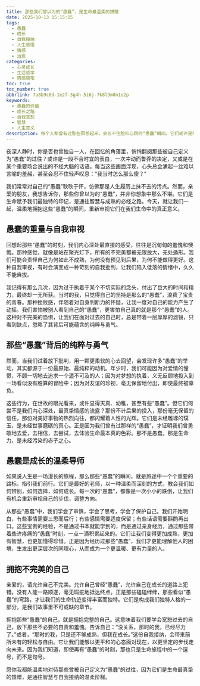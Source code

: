 ```yaml
---
title: 那些我们曾以为的“愚蠢”，是生命最温柔的馈赠
date: 2025-10-13 15:15:15
tags:
  - 愚蠢
  - 成长
  - 自我接纳
  - 人生感悟
  - 情感
  - 治愈
categories:
  - 心灵成长
  - 生活哲学
  - 情感随笔
toc: true
toc_number: true
abbrlink: 7a8b9c0d-1e2f-3g4h-5i6j-7k8l9m0n1o2p
keywords:
  - 愚蠢的价值
  - 成长之路
  - 自我宽恕
  - 智慧
  - 人生意义
description: 每个人都曾有过那些回想起来，会忍不住脸红心跳的“愚蠢”瞬间。它们或许是年少轻狂的冲动，或许是情窦初开的盲目，又或许是面对未知时的笨拙。然而，当我们带着岁月的沉淀回望，会发现这些看似不完美的印记，并非人生的败笔，而是生命旅程中，最温柔、最真挚的馈赠。它们塑造了我们，教会了我们，最终引领我们走向更深邃的智慧与更广阔的自我接纳。
---
```


夜深人静时，你是否也曾独自一人，在回忆的角落里，悄悄翻阅那些被自己定义为“愚蠢”的过往？或许是一段不合时宜的表白，一次冲动而鲁莽的决定，又或是在某个重要场合说出的不经大脑的话语。每当这些画面浮现，心头总会涌起一丝难以言喻的羞赧，甚至会忍不住轻声叹息：“我当时怎么那么傻？”

我们常常对自己的“愚蠢”耿耿于怀，仿佛那是人生履历上抹不去的污点。然而，亲爱的朋友，我想告诉你，那些你曾以为的“愚蠢”，并非你想象中那么不堪。它们是生命赋予我们最独特的印记，是通往智慧与成熟的必经之路。今天，就让我们一起，温柔地拥抱这些“愚蠢”的瞬间，重新审视它们在我们生命中的真正意义。

## 愚蠢的重量与自我审视

回想起那些“愚蠢”的时刻，我们内心深处最直接的感受，往往是沉甸甸的羞愧和懊悔。那种感觉，就像是站在聚光灯下，所有的不完美都被无限放大，无处遁形。我们可能会责怪自己为何如此不成熟，为何没有预见到后果，为何不能做得更好。这种自我审视，有时会演变成一种苛刻的自我批判，让我们陷入低落的情绪中，久久不能自拔。

我记得有那么几次，因为过于执着于某个不切实际的念头，付出了巨大的时间和精力，最终却一无所获。当时的我，只觉得自己的坚持是那么的“愚蠢”，浪费了宝贵的青春。那种挫败感，伴随着对自身判断力的怀疑，让我一度对自己的能力产生了动摇。我们害怕被别人看到自己的“愚蠢”，更害怕自己真的就是那个“愚蠢”的人。这种对不完美的恐惧，让我们在面对过去的自己时，总是带着一层厚厚的滤镜，只看到缺点，忽略了其背后可能蕴含的纯粹与勇气。

## 那些“愚蠢”背后的纯粹与勇气

然而，当我们试着放下批判，用一颗更柔软的心去回望，会发现许多“愚蠢”的举动，其实都源于一份最原始、最纯粹的动机。年少时，我们可能因为对爱情的憧憬，不顾一切地去追求一个遥不可及的人；因为对梦想的执着，义无反顾地投入到一场看似没有胜算的冒险中；因为对友谊的珍视，毫无保留地付出，即使最终被辜负。

这些行为，在世故的眼光看来，或许显得天真、幼稚，甚至有些“愚蠢”。但它们何尝不是我们内心深处，最真挚情感的流露？那份不计后果的投入，那份毫无保留的信任，那份对美好事物的热烈向往，都闪耀着人性的光辉。它们是未经雕琢的璞玉，是未经世事磨砺的真心。正是因为我们曾有过那样的“愚蠢”，才证明我们曾勇敢地去爱，去相信，去尝试，去体验生命最本真的色彩。那不是愚蠢，那是生命力，是未经污染的赤子之心。

## 愚蠢是成长的温柔导师

如果说人生是一场漫长的旅程，那么那些“愚蠢”的瞬间，就是旅途中一个个重要的路标，指引我们前行。它们是最好的老师，以一种温柔而深刻的方式，教会我们如何辨别，如何选择，如何成长。每一次的“愚蠢”，都像是一次小小的跌倒，让我们有机会重新审视自己的步伐，调整方向。

从那些“愚蠢”中，我们学会了审慎，学会了思考，学会了保护自己。我们开始明白，有些事情需要三思而后行；有些感情需要适度保留；有些话语需要斟酌再出口。这些宝贵的经验，不是通过书本就能学到的，而是通过亲身经历，通过那些带着些许疼痛的“愚蠢”时刻，一点一滴积累起来的。它们让我们变得更加成熟，更加有智慧，也更加懂得珍惜。正是因为经历过那些“愚蠢”，我们才更能理解他人的困境，生发出更深层次的同理心，从而成为一个更温暖、更有力量的人。

## 拥抱不完美的自己

亲爱的，请允许自己不完美。允许自己曾经“愚蠢”，允许自己在成长的道路上犯错。没有人能一路顺遂，毫无瑕疵地抵达终点。正是那些磕磕绊绊，那些看似“愚蠢”的弯路，才让我们的生命轨迹变得丰富而独特。它们是构成我们独特人格的一部分，是我们故事里不可或缺的章节。

拥抱那些“愚蠢”的自己，就是拥抱完整的自己。这意味着我们要学会宽恕过去的自己，放下那些不必要的自责和羞愧。告诉自己：“没关系，那时的我，已经尽力了。”或者，“那时的我，只是还不够成熟，但我在成长。”这份自我接纳，会带来前所未有的轻松与自由。它让我们能够以更平和的心态面对现在，以更坚定的步伐走向未来。因为我们知道，即使再有“愚蠢”的时刻，那也只是生命旅程中的一个逗号，而不是句号。

愿你我都能温柔地对待那些曾被自己定义为“愚蠢”的过往，因为它们是生命最真挚的馈赠，是通往智慧与自我接纳的温柔阶梯。